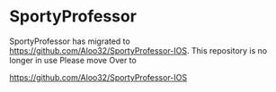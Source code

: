 # SportyProfessor
SportyProfessor has migrated to https://github.com/Aloo32/SportyProfessor-IOS. This repository is no longer in use Please move Over to 

https://github.com/Aloo32/SportyProfessor-IOS
